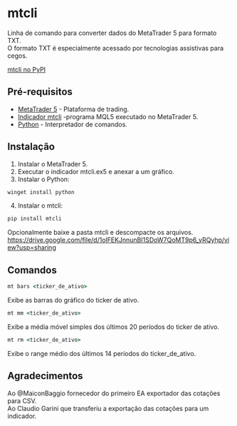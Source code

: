 # mtcli  
  
Linha de comando para converter dados do MetaTrader 5 para formato TXT.  
O formato TXT é especialmente acessado por tecnologias assistivas para cegos.  

[mtcli no PyPI](https://pypi.python.org/pypi/mtcli)  
  
## Pré-requisitos  

* [MetaTrader 5](https://www.metatrader5.com/pt) - Plataforma de trading.  
* [Indicador mtcli](https://drive.google.com/open?id=1yKYI873r_liiexugqisgc-OeVc_5IlGH&authuser=vfranca3%40gmail.com&usp=drive_fs) -programa MQL5 executado no MetaTrader 5.  
* [Python](https://www.python.org/downloads/windows) - Interpretador de comandos.  


## Instalação  

1. Instalar o MetaTrader 5.  
2. Executar o indicador mtcli.ex5 e anexar a um gráfico.  
3. Instalar o Python:

```cmd
winget install python
```

4. Instalar o mtcli:

```cmd
pip install mtcli
```



Opcionalmente baixe a pasta mtcli e descompacte os arquivos.
https://drive.google.com/file/d/1olFEKJnnunBI1SDoW7QoMT9p6_yRQyhp/view?usp=sharing  


## Comandos  
  
```cmd
mt bars <ticker_de_ativo> 
```
Exibe as barras do gráfico do ticker de ativo.

```cmd
mt mm <ticker_de_ativo>
```
Exibe a média móvel simples dos últimos 20 períodos do ticker de ativo.

```cmd
mt rm <ticker_de_ativo>
```
Exibe o range médio dos últimos 14 períodos do ticker_de_ativo.

## Agradecimentos  
  
Ao @MaiconBaggio fornecedor do primeiro EA exportador das cotações para CSV.  
Ao Claudio Garini que transferiu a exportação das cotações para um indicador.  
